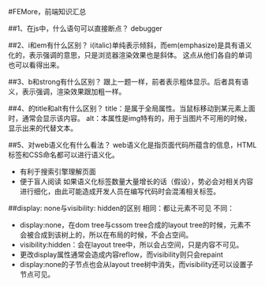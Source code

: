 #FEMore，前端知识汇总

##1、在js中，什么语句可以直接断点？
debugger

##2、i和em有什么区别？
i(italic)单纯表示倾斜，而em(emphasize)是具有语义化的，表示强调的意思，只是浏览器渲染效果也是斜体。
这点从他们各自的单词也可以看得出来。

##3、b和strong有什么区别？
跟上一题一样，前者表示粗体显示。后者具有语义，表示强调，渲染效果跟加粗一样。

##4、<img>的title和alt有什么区别？
title：是属于全局属性。当鼠标移动到某元素上面时，通常会显示该内容。
alt：本属性是img特有的，用于当图片不可用的时候，显示出来的代替文本。

##5、对web语义化有什么看法？
web语义化是指页面代码所蕴含的信息，HTML标签和CSS命名都可以进行语义化。
* 有利于搜索引擎理解页面
* 便于盲人阅读
如果语义化标签数量大量增长的话（假设），势必会对相关内容进行细化，由此可能造成开发人员在编写代码时会混淆相关标签。

##display: none与visibility: hidden的区别
相同：都让元素不可见
不同：
* display:none，在dom tree与cssom tree合成的layout tree的时候，元素不会被合成到该树上的，所以在布局的时候，不会占空间。
* visibility:hidden：会在layout tree中，所以会占空间，只是内容不可见。
* 更改display属性通常会造成内容reflow，而visibility则只会repaint
* display:none的子节点也会从layout tree树中消失，而visibility还可以设置子节点可见。
